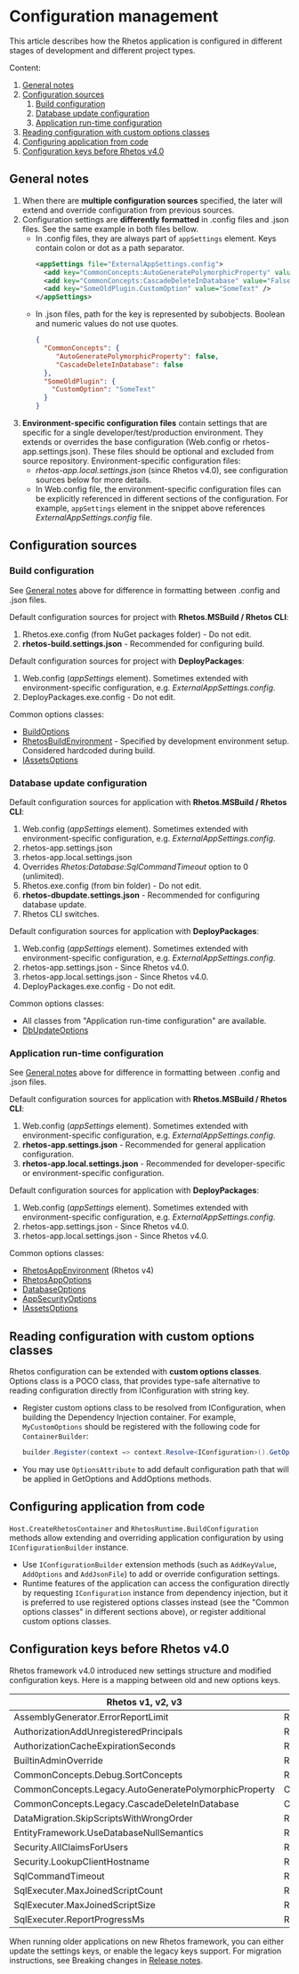 # Configuration management

This article describes how the Rhetos application is configured in different stages of development
and different project types.

Content:

1. [General notes](#general-notes)
2. [Configuration sources](#configuration-sources)
   1. [Build configuration](#build-configuration)
   2. [Database update configuration](#database-update-configuration)
   3. [Application run-time configuration](#application-run-time-configuration)
3. [Reading configuration with custom options classes](#reading-configuration-with-custom-options-classes)
4. [Configuring application from code](#configuring-application-from-code)
5. [Configuration keys before Rhetos v4.0](#configuration-keys-before-rhetos-v40)

## General notes

1. When there are **multiple configuration sources** specified, the later will extend and override
   configuration from previous sources.
2. Configuration settings are **differently formatted** in .config files and .json files.
   See the same example in both files bellow.
   * In .config files, they are always part of `appSettings` element.
     Keys contain colon or dot as a path separator.
     ```xml
     <appSettings file="ExternalAppSettings.config">
       <add key="CommonConcepts:AutoGeneratePolymorphicProperty" value="False" />
       <add key="CommonConcepts:CascadeDeleteInDatabase" value="False" />
       <add key="SomeOldPlugin.CustomOption" value="SomeText" />
     </appSettings>
     ```
   * In .json files, path for the key is represented by subobjects.
     Boolean and numeric values do not use quotes.
     ```json
     {
       "CommonConcepts": {
          "AutoGeneratePolymorphicProperty": false,
          "CascadeDeleteInDatabase": false
       },
       "SomeOldPlugin": {
         "CustomOption": "SomeText"
       }
     }
     ```
3. **Environment-specific configuration files** contain settings that are specific for a single
   developer/test/production environment.
   They extends or overrides the base configuration (Web.config or rhetos-app.settings.json).
   These files should be optional and excluded from source repository.
   Environment-specific configuration files:
   * *rhetos-app.local.settings.json* (since Rhetos v4.0), see configuration sources below for more details.
   * In Web.config file, the environment-specific configuration files can be explicitly referenced in
     different sections of the configuration. For example, `appSettings` element in the snippet above
     references *ExternalAppSettings.config* file.

## Configuration sources

### Build configuration

See [General notes](#general-notes) above for difference in formatting between .config and .json files.

Default configuration sources for project with **Rhetos.MSBuild / Rhetos CLI**:

1. Rhetos.exe.config (from NuGet packages folder) - Do not edit.
2. **rhetos-build.settings.json** - Recommended for configuring build.

Default configuration sources for project with **DeployPackages**:

1. Web.config (*appSettings* element). Sometimes extended with environment-specific configuration, e.g. *ExternalAppSettings.config*.
2. DeployPackages.exe.config - Do not edit.

Common options classes:

* [BuildOptions](https://github.com/Rhetos/Rhetos/blob/master/Source/Rhetos.Utilities/BuildOptions.cs)
* [RhetosBuildEnvironment](https://github.com/Rhetos/Rhetos/blob/master/Source/Rhetos.Utilities/RhetosBuildEnvironment.cs) - Specified by development environment setup. Considered hardcoded during build.
* [IAssetsOptions](https://github.com/Rhetos/Rhetos/blob/master/Source/Rhetos.Utilities/IAssetsOptions.cs)

### Database update configuration

Default configuration sources for application with **Rhetos.MSBuild / Rhetos CLI**:

1. Web.config (*appSettings* element). Sometimes extended with environment-specific configuration, e.g. *ExternalAppSettings.config*.
2. rhetos-app.settings.json
3. rhetos-app.local.settings.json
4. Overrides *Rhetos:Database:SqlCommandTimeout* option to 0 (unlimited).
5. Rhetos.exe.config (from bin folder) - Do not edit.
6. **rhetos-dbupdate.settings.json** - Recommended for configuring database update.
7. Rhetos CLI switches.

Default configuration sources for application with **DeployPackages**:

1. Web.config (*appSettings* element). Sometimes extended with environment-specific configuration, e.g. *ExternalAppSettings.config*.
2. rhetos-app.settings.json - Since Rhetos v4.0.
3. rhetos-app.local.settings.json - Since Rhetos v4.0.
4. DeployPackages.exe.config - Do not edit.

Common options classes:

* All classes from "Application run-time configuration" are available.
* [DbUpdateOptions](https://github.com/Rhetos/Rhetos/blob/master/Source/Rhetos.Utilities/DbUpdateOptions.cs)

### Application run-time configuration

See [General notes](#general-notes) above for difference in formatting between .config and .json files.

Default configuration sources for application with **Rhetos.MSBuild / Rhetos CLI**:

1. Web.config (*appSettings* element). Sometimes extended with environment-specific configuration, e.g. *ExternalAppSettings.config*.
2. **rhetos-app.settings.json** - Recommended for general application configuration.
3. **rhetos-app.local.settings.json** - Recommended for developer-specific or environment-specific configuration.

Default configuration sources for application with **DeployPackages**:

1. Web.config (*appSettings* element). Sometimes extended with environment-specific configuration, e.g. *ExternalAppSettings.config*.
2. rhetos-app.settings.json - Since Rhetos v4.0.
3. rhetos-app.local.settings.json - Since Rhetos v4.0.

Common options classes:

* [RhetosAppEnvironment](https://github.com/Rhetos/Rhetos/blob/release-4/Source/Rhetos.Utilities/RhetosAppEnvironment.cs) (Rhetos v4)
* [RhetosAppOptions](https://github.com/Rhetos/Rhetos/blob/master/Source/Rhetos.Utilities/RhetosAppOptions.cs)
* [DatabaseOptions](https://github.com/Rhetos/Rhetos/blob/master/Source/Rhetos.Utilities/DatabaseOptions.cs)
* [AppSecurityOptions](https://github.com/Rhetos/Rhetos/blob/master/Source/Rhetos.Utilities/AppSecurityOptions.cs)
* [IAssetsOptions](https://github.com/Rhetos/Rhetos/blob/master/Source/Rhetos.Utilities/IAssetsOptions.cs)

## Reading configuration with custom options classes

Rhetos configuration can be extended with **custom options classes**.
Options class is a POCO class, that provides type-safe alternative to reading configuration
directly from IConfiguration with string key.

* Register custom options class to be resolved from IConfiguration, when building the Dependency Injection container.
  For example, `MyCustomOptions` should be registered with the following code for `ContainerBuilder`:
  ```cs
  builder.Register(context => context.Resolve<IConfiguration>().GetOptions<MyCustomOptions>()).SingleInstance();
  ```
* You may use `OptionsAttribute` to add default configuration path that will be applied
  in GetOptions and AddOptions methods.

## Configuring application from code

`Host.CreateRhetosContainer` and `RhetosRuntime.BuildConfiguration` methods allow extending
and overriding application configuration by using `IConfigurationBuilder` instance.

* Use `IConfigurationBuilder` extension methods (such as `AddKeyValue`, `AddOptions`
  and `AddJsonFile`) to add or override configuration settings.
* Runtime features of the application can access the configuration directly by requesting
  `IConfiguration` instance from dependency injection, but it is preferred to use registered
  options classes instead (see the "Common options classes" in different sections above),
  or register additional custom options classes.

## Configuration keys before Rhetos v4.0

Rhetos framework v4.0 introduced new settings structure and modified configuration keys.
Here is a mapping between old and new options keys.

| Rhetos v1, v2, v3 | Rhetos v4+ |
| -- | -- |
| AssemblyGenerator.ErrorReportLimit | Rhetos:Build:AssemblyGeneratorErrorReportLimit |
| AuthorizationAddUnregisteredPrincipals | Rhetos:App:AuthorizationAddUnregisteredPrincipals |
| AuthorizationCacheExpirationSeconds | Rhetos:App:AuthorizationCacheExpirationSeconds |
| BuiltinAdminOverride | Rhetos:AppSecurity:BuiltinAdminOverride |
| CommonConcepts.Debug.SortConcepts | Rhetos:Build:InitialConceptsSort |
| CommonConcepts.Legacy.AutoGeneratePolymorphicProperty | CommonConcepts:AutoGeneratePolymorphicProperty |
| CommonConcepts.Legacy.CascadeDeleteInDatabase | CommonConcepts:CascadeDeleteInDatabase |
| DataMigration.SkipScriptsWithWrongOrder | Rhetos:DbUpdate:DataMigrationSkipScriptsWithWrongOrder |
| EntityFramework.UseDatabaseNullSemantics | Rhetos:App:EntityFrameworkUseDatabaseNullSemantics |
| Security.AllClaimsForUsers | Rhetos:AppSecurity:AllClaimsForUsers |
| Security.LookupClientHostname | Rhetos:AppSecurity:LookupClientHostname |
| SqlCommandTimeout | Rhetos:Database:SqlCommandTimeout |
| SqlExecuter.MaxJoinedScriptCount | Rhetos:SqlTransactionBatches:MaxJoinedScriptCount |
| SqlExecuter.MaxJoinedScriptSize | Rhetos:SqlTransactionBatches:MaxJoinedScriptSize |
| SqlExecuter.ReportProgressMs | Rhetos:SqlTransactionBatches:ReportProgressMs  |

When running older applications on new Rhetos framework, you can either update the settings keys,
or enable the legacy keys support. For migration instructions, see Breaking changes in
[Release notes](https://github.com/Rhetos/Rhetos/blob/master/ChangeLog.md#breaking-changes).
